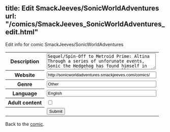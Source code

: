 title: Edit SmackJeeves/SonicWorldAdventures
url: "/comics/SmackJeeves_SonicWorldAdventures_edit.html"
---
Edit info for comic SmackJeeves/SonicWorldAdventures

<form name="comic" action="http://gaepostmail.appspot.com/comic/" method="post">
<table class="comicinfo">
<tr>
<th>Description</th><td><textarea name="description" cols="40" rows="3">Sequel/Spin-Off to Metroid Prime: Altina Through a series of unforunate events, Sonic the Hedgehog has found himself in the past with diminished intelligence and memory, and must complete all his previous adventures to create a Synch Nexus, and fix a space-time rip threatening to destroy... STUFF. Previously called: Sonic World Adventure Created by S of Team Dark Nexus! PG Content!! Daily updates!!!</textarea></td>
</tr>
<tr>
<th>Website</th><td><input type="text" name="url" value="http://sonicworldadventures.smackjeeves.com/comics/" size="40"/></td>
</tr>
<tr>
<th>Genre</th><td><input type="text" name="genre" value="Other" size="40"/></td>
</tr>
<tr>
<th>Language</th><td><input type="text" name="language" value="English" size="40"/></td>
</tr>
<tr>
<th>Adult content</th><td><input type="checkbox" name="adult" value="adult" /></td>
</tr>
<tr>
<th></th><td>
<input type="hidden" name="comic" value="SmackJeeves_SonicWorldAdventures" />
<input type="submit" name="submit" value="Submit" />
</td>
</tr>
</table>
</form>

Back to the [comic](SmackJeeves_SonicWorldAdventures.html).
